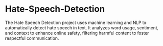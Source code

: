 # Hate-Speech-Detection
The Hate Speech Detection project uses machine learning and NLP to automatically detect hate speech in text. It analyzes word usage, sentiment, and context to enhance online safety, filtering harmful content to foster respectful communication.
